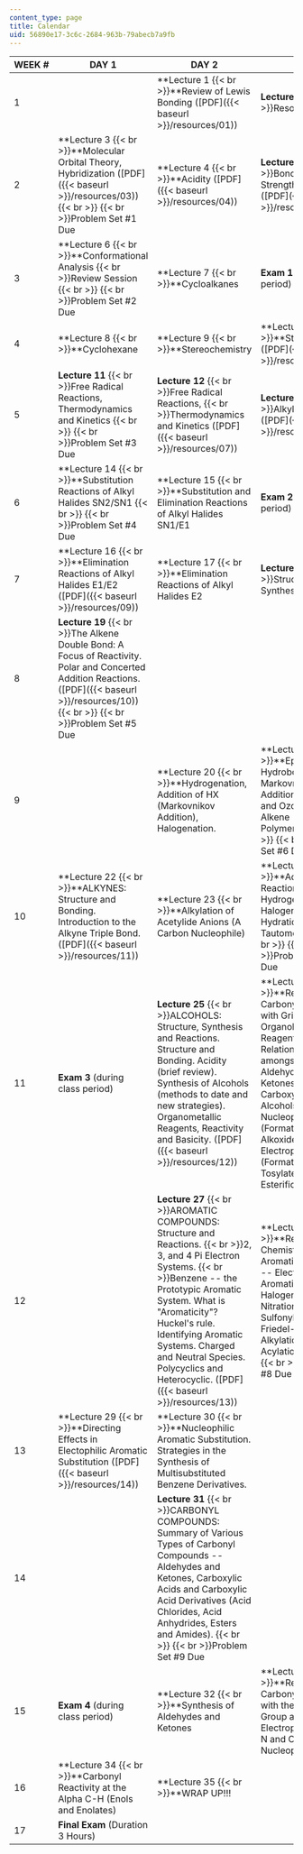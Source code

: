 ```yaml
---
content_type: page
title: Calendar
uid: 56890e17-3c6c-2684-963b-79abecb7a9fb
---
```


| WEEK # | DAY 1 | DAY 2 | DAY 3 |
| --- | --- | --- | --- |
| 1 | &nbsp; | **Lecture 1  {{< br >}}**Review of Lewis Bonding ([PDF]({{< baseurl >}}/resources/01)) | **Lecture 2**  {{< br >}}Resonance |
| 2 | **Lecture 3  {{< br >}}**Molecular Orbital Theory, Hybridization ([PDF]({{< baseurl >}}/resources/03))  {{< br >}}  {{< br >}}Problem Set #1 Due | **Lecture 4  {{< br >}}**Acidity ([PDF]({{< baseurl >}}/resources/04)) | **Lecture 5**  {{< br >}}Bond Lengths and Strengths/Alkanes ([PDF]({{< baseurl >}}/resources/05)) |
| 3 | **Lecture 6  {{< br >}}**Conformational Analysis  {{< br >}}Review Session  {{< br >}}  {{< br >}}Problem Set #2 Due | **Lecture 7  {{< br >}}**Cycloalkanes | **Exam 1** (during class period) |
| 4 | **Lecture 8  {{< br >}}**Cyclohexane | **Lecture 9  {{< br >}}**Stereochemistry | **Lecture 10  {{< br >}}**Stereochemistry ([PDF]({{< baseurl >}}/resources/06)) |
| 5 | **Lecture 11**  {{< br >}}Free Radical Reactions, Thermodynamics and Kinetics  {{< br >}}  {{< br >}}Problem Set #3 Due | **Lecture 12**  {{< br >}}Free Radical Reactions,  {{< br >}}Thermodynamics and Kinetics ([PDF]({{< baseurl >}}/resources/07)) | **Lecture 13**  {{< br >}}Alkyl Halides/SN2 ([PDF]({{< baseurl >}}/resources/08)) |
| 6 | **Lecture 14  {{< br >}}**Substitution Reactions of Alkyl Halides SN2/SN1  {{< br >}}  {{< br >}}Problem Set #4 Due | **Lecture 15  {{< br >}}**Substitution and Elimination Reactions of Alkyl Halides SN1/E1 | **Exam 2** (during class period) |
| 7 | **Lecture 16  {{< br >}}**Elimination Reactions of Alkyl Halides E1/E2 ([PDF]({{< baseurl >}}/resources/09)) | **Lecture 17  {{< br >}}**Elimination Reactions of Alkyl Halides E2 | **Lecture 18**  {{< br >}}Structure and Synthesis of Alkenes |
| 8 | **Lecture 19**  {{< br >}}The Alkene Double Bond: A Focus of Reactivity. Polar and Concerted Addition Reactions. ([PDF]({{< baseurl >}}/resources/10))  {{< br >}}  {{< br >}}Problem Set #5 Due | &nbsp; |
| 9 | &nbsp; | **Lecture 20  {{< br >}}**Hydrogenation, Addition of HX (Markovnikov Addition), Halogenation. | **Lecture 21  {{< br >}}**Epoxidation, Hydroboration (Anti-Markovnikov Addition), Osmylation and Ozonolysis Alkene Polymerization.  {{< br >}}  {{< br >}}Problem Set #6 Due |
| 10 | **Lecture 22  {{< br >}}**ALKYNES: Structure and Bonding. Introduction to the Alkyne Triple Bond. ([PDF]({{< baseurl >}}/resources/11)) | **Lecture 23  {{< br >}}**Alkylation of Acetylide Anions (A Carbon Nucleophile) | **Lecture 24  {{< br >}}**Addition Reactions to Alkynes, Hydrogenation, Halogenation and HX. Hydration of alkynes. Tautomerization.  {{< br >}}  {{< br >}}Problem Set #7 Due |
| 11 | **Exam 3** (during class period) | **Lecture 25**  {{< br >}}ALCOHOLS: Structure, Synthesis and Reactions. Structure and Bonding. Acidity (brief review). Synthesis of Alcohols (methods to date and new strategies). Organometallic Reagents, Reactivity and Basicity. ([PDF]({{< baseurl >}}/resources/12)) | **Lecture 26  {{< br >}}**Reaction of Carbonyl Compounds with Grignard and Organolithium Reagents. REDOX Relationships amongst Alcohols, Aldehydes and Ketones and Carboxylic Acids. Alcohols as Nucleophiles (Formation of Alkoxides) and Electrophiles (Formation of Tosylates). Esterification. |
| 12 | &nbsp; | **Lecture 27**  {{< br >}}AROMATIC COMPOUNDS: Structure and Reactions.  {{< br >}}2, 3, and 4 Pi Electron Systems.  {{< br >}}Benzene -- the Prototypic Aromatic System. What is "Aromaticity"? Huckel's rule. Identifying Aromatic Systems. Charged and Neutral Species. Polycyclics and Heterocyclic. ([PDF]({{< baseurl >}}/resources/13)) | **Lecture 28  {{< br >}}**Reaction Chemistry of Aromatic Compounds -- Electrophilic Aromatic Substitution: Halogenation, Nitration, Sulfonylation and Friedel-Crafts Alkylation and Acylation.  {{< br >}}  {{< br >}}Problem Set #8 Due |
| 13 | **Lecture 29  {{< br >}}**Directing Effects in Electophilic Aromatic Substitution ([PDF]({{< baseurl >}}/resources/14)) | **Lecture 30  {{< br >}}**Nucleophilic Aromatic Substitution. Strategies in the Synthesis of Multisubstituted Benzene Derivatives. | &nbsp; |
| 14 | &nbsp; | **Lecture 31**  {{< br >}}CARBONYL COMPOUNDS: Summary of Various Types of Carbonyl Compounds -- Aldehydes and Ketones, Carboxylic Acids and Carboxylic Acid Derivatives (Acid Chlorides, Acid Anhydrides, Esters and Amides).  {{< br >}}  {{< br >}}Problem Set #9 Due |
| 15 | **Exam 4** (during class period) | **Lecture 32  {{< br >}}**Synthesis of Aldehydes and Ketones | **Lecture 33  {{< br >}}**Reactions of Carbonyl Compounds with the Carbonyl Group as an Electrophile with H, C, N and O Nucleophiles. |
| 16 | **Lecture 34  {{< br >}}**Carbonyl Reactivity at the Alpha C-H (Enols and Enolates) | **Lecture 35  {{< br >}}**WRAP UP!!! | &nbsp; |
| 17 | **Final Exam** (Duration 3 Hours) | &nbsp; |